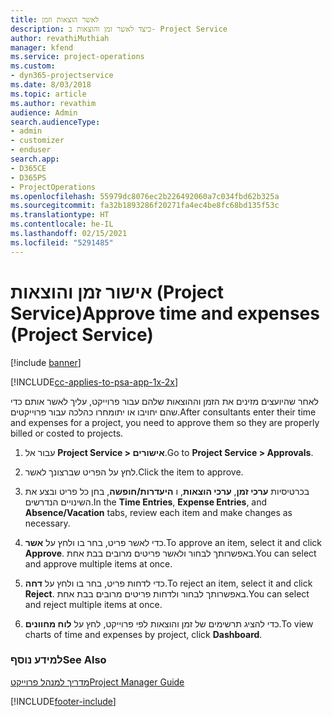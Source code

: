 ```yaml
---
title: לאשר הוצאות וזמן
description: כיצד לאשר זמן והוצאות ב- Project Service
author: revathiMuthiah
manager: kfend
ms.service: project-operations
ms.custom:
- dyn365-projectservice
ms.date: 8/03/2018
ms.topic: article
ms.author: revathim
audience: Admin
search.audienceType:
- admin
- customizer
- enduser
search.app:
- D365CE
- D365PS
- ProjectOperations
ms.openlocfilehash: 55979dc8076ec2b226492060a7c034fbd62b325a
ms.sourcegitcommit: fa32b1893286f20271fa4ec4be8fc68bd135f53c
ms.translationtype: HT
ms.contentlocale: he-IL
ms.lasthandoff: 02/15/2021
ms.locfileid: "5291485"
---
```

# <a name="approve-time-and-expenses-project-service"></a><span data-ttu-id="a727f-103">אישור זמן והוצאות (Project Service)</span><span class="sxs-lookup"><span data-stu-id="a727f-103">Approve time and expenses (Project Service)</span></span>

[!include [banner](../includes/psa-now-project-operations.md)]

[!INCLUDE[cc-applies-to-psa-app-1x-2x](../includes/cc-applies-to-psa-app-1x-2x.md)]

<span data-ttu-id="a727f-104">לאחר שהיועצים מזינים את הזמן וההוצאות שלהם עבור פרוייקט, עליך לאשר אותם כדי שהם יחויבו או יתומחרו כהלכה עבור פרוייקטים.</span><span class="sxs-lookup"><span data-stu-id="a727f-104">After consultants enter their time and expenses for a project, you need to approve them so they are properly billed or costed to projects.</span></span>  
  
1.  <span data-ttu-id="a727f-105">עבור אל **Project Service > אישורים**.</span><span class="sxs-lookup"><span data-stu-id="a727f-105">Go to **Project Service > Approvals**.</span></span>  
  
2.  <span data-ttu-id="a727f-106">לחץ על הפריט שברצונך לאשר.</span><span class="sxs-lookup"><span data-stu-id="a727f-106">Click the item to approve.</span></span>  
  
3.  <span data-ttu-id="a727f-107">בכרטיסיות **ערכי זמן**, **ערכי הוצאות**, ו **היעדרות/חופשה**, בחן כל פריט ובצע את השינויים הנדרשים.</span><span class="sxs-lookup"><span data-stu-id="a727f-107">In the **Time Entries**, **Expense Entries**, and **Absence/Vacation** tabs, review each item and make changes as necessary.</span></span>  
  
4.  <span data-ttu-id="a727f-108">כדי לאשר פריט, בחר בו ולחץ על **אשר**.</span><span class="sxs-lookup"><span data-stu-id="a727f-108">To approve an item, select it and click **Approve**.</span></span> <span data-ttu-id="a727f-109">באפשרותך לבחור ולאשר פריטים מרובים בבת אחת.</span><span class="sxs-lookup"><span data-stu-id="a727f-109">You can select and approve multiple items at once.</span></span>  
  
5.  <span data-ttu-id="a727f-110">כדי לדחות פריט, בחר בו ולחץ על **דחה**.</span><span class="sxs-lookup"><span data-stu-id="a727f-110">To reject an item, select it and click **Reject**.</span></span> <span data-ttu-id="a727f-111">באפשרותך לבחור ולדחות פריטים מרובים בבת אחת.</span><span class="sxs-lookup"><span data-stu-id="a727f-111">You can select and reject multiple items at once.</span></span>  
  
6.  <span data-ttu-id="a727f-112">כדי להציג תרשימים של זמן והוצאות לפי פרוייקט, לחץ על **לוח מחוונים**.</span><span class="sxs-lookup"><span data-stu-id="a727f-112">To view charts of time and expenses by project, click **Dashboard**.</span></span>  
  
### <a name="see-also"></a><span data-ttu-id="a727f-113">למידע נוסף</span><span class="sxs-lookup"><span data-stu-id="a727f-113">See Also</span></span>  
 [<span data-ttu-id="a727f-114">מדריך למנהל פרוייקט</span><span class="sxs-lookup"><span data-stu-id="a727f-114">Project Manager Guide</span></span>](../psa/project-manager-guide.md)


[!INCLUDE[footer-include](../includes/footer-banner.md)]